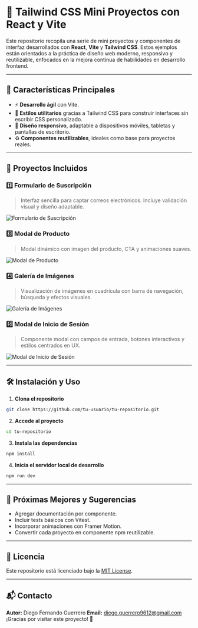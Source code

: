 # 🚀 Tailwind CSS Mini Proyectos con React y Vite

Este repositorio recopila una serie de mini proyectos y componentes de interfaz desarrollados con **React**, **Vite** y **Tailwind CSS**. Estos ejemplos están orientados a la práctica de diseño web moderno, responsivo y reutilizable, enfocados en la mejora continua de habilidades en desarrollo frontend.

---

## 📌 Características Principales

* ⚡ **Desarrollo ágil** con Vite.
* 🎨 **Estilos utilitarios** gracias a Tailwind CSS para construir interfaces sin escribir CSS personalizado.
* 📱 **Diseño responsivo**, adaptable a dispositivos móviles, tabletas y pantallas de escritorio.
* ♻️ **Componentes reutilizables**, ideales como base para proyectos reales.

---

## 📁 Proyectos Incluidos

### 1️⃣ Formulario de Suscripción

> Interfaz sencilla para captar correos electrónicos. Incluye validación visual y diseño adaptable.

![Formulario de Suscripción](https://github.com/user-attachments/assets/a0cd8968-b35a-4384-a8f1-0fbbcfb5594e)

### 3️⃣ Modal de Producto

> Modal dinámico con imagen del producto, CTA y animaciones suaves.

![Modal de Producto](https://github.com/user-attachments/assets/fb52273a-47ff-47c0-a1d1-cc02b5eb8394)

### 4️⃣ Galería de Imágenes

> Visualización de imágenes en cuadrícula con barra de navegación, búsqueda y efectos visuales.

![Galería de Imágenes](https://github.com/user-attachments/assets/3677949e-7d99-4aed-8bde-8ed52dbe95a4)

### 5️⃣ Modal de Inicio de Sesión

> Componente modal con campos de entrada, botones interactivos y estilos centrados en UX.

![Modal de Inicio de Sesión](https://github.com/user-attachments/assets/bbb4877d-522a-41de-b924-d9742b38026a)

---

## 🛠️ Instalación y Uso

1. **Clona el repositorio**

```bash
git clone https://github.com/tu-usuario/tu-repositorio.git
```

2. **Accede al proyecto**

```bash
cd tu-repositorio
```

3. **Instala las dependencias**

```bash
npm install
```

4. **Inicia el servidor local de desarrollo**

```bash
npm run dev
```

---

## 🔮 Próximas Mejores y Sugerencias

* Agregar documentación por componente.
* Incluir tests básicos con Vitest.
* Incorporar animaciones con Framer Motion.
* Convertir cada proyecto en componente npm reutilizable.

---

## 📜 Licencia

Este repositorio está licenciado bajo la [MIT License](LICENSE).

---

## 📬 Contacto

**Autor:** Diego Fernando Guerrero
**Email:** [diego.guerrero9612@gmail.com](mailto:diego.guerrero9612@gmail.com)
¡Gracias por visitar este proyecto! 🚀


